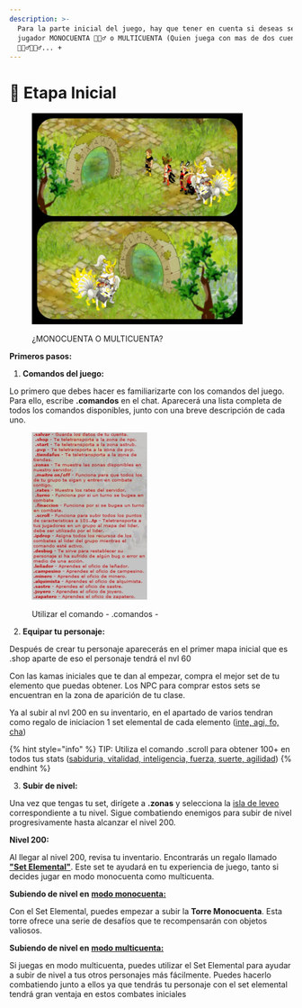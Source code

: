```yaml
---
description: >-
  Para la parte inicial del juego, hay que tener en cuenta si deseas ser un
  jugador MONOCUENTA 🧙🏽‍♂️ o MULTICUENTA (Quien juega con mas de dos cuentas)
  🧙🏽‍♂️🧙🏼‍♂️... +
---
```


# 🐢 Etapa Inicial



<figure><img src="../../.gitbook/assets/monocuenta - multicuenta" alt="" width="375"><figcaption><p>¿MONOCUENTA O MULTICUENTA?</p></figcaption></figure>

**Primeros pasos:**

1. **Comandos del juego:**

Lo primero que debes hacer es familiarizarte con los comandos del juego. Para ello, escribe **.comandos** en el chat. Aparecerá una lista completa de todos los comandos disponibles, junto con una breve descripción de cada uno.

<figure><img src="../../.gitbook/assets/1 comandos.jpg" alt="" width="205"><figcaption><p>Utilizar el comando - .comandos -</p></figcaption></figure>

2. **Equipar tu personaje:**

Después de crear tu personaje aparecerás en el primer mapa inicial que es .shop aparte de eso el personaje tendrá el nvl 60

Con las kamas iniciales que te dan al empezar, compra el mejor set de tu elemento que puedas obtener. Los NPC para comprar estos sets se encuentran en la zona de aparición de tu clase.&#x20;

Ya al subir al nvl 200 en su inventario, en el apartado de varios tendran como regalo de iniciacion 1 set elemental de cada elemento ([inte, agi, fo, cha](../guia-de-estadisticas.md))

{% hint style="info" %}
TIP: Utiliza el comando .scroll para obtener 100+ en todos tus stats ([sabiduria, vitalidad, inteligencia, fuerza, suerte, agilidad](../guia-de-estadisticas.md))
{% endhint %}

3. **Subir de nivel:**

Una vez que tengas tu set, dirígete a **.zonas** y selecciona la [isla de leveo](../../de-interes/guia-isla-de-leveo.md) correspondiente a tu nivel. Sigue combatiendo enemigos para subir de nivel progresivamente hasta alcanzar el nivel 200.

**Nivel 200:**

Al llegar al nivel 200, revisa tu inventario. Encontrarás un regalo llamado [**"Set Elemental"**](../../de-interes/guia-de-sets-bonus.md#set-elemental-obtenido-al-crear-personaje-o-en-la-dung-elemental). Este set te ayudará en tu experiencia de juego, tanto si decides jugar en modo monocuenta como multicuenta.

**Subiendo de nivel en** [**modo monocuenta:**](etapa-inicial-monocuenta/)

Con el Set Elemental, puedes empezar a subir la **Torre Monocuenta**. Esta torre ofrece una serie de desafíos que te recompensarán con  objetos valiosos.

**Subiendo de nivel en** [**modo multicuenta:**](+...-etapa-inicial-multicuenta.md)

Si juegas en modo multicuenta, puedes utilizar el Set Elemental para ayudar a subir de nivel a tus otros personajes más fácilmente. Puedes hacerlo combatiendo junto a ellos ya que tendrás tu personaje con el set elemental tendrá gran ventaja en estos combates iniciales&#x20;


